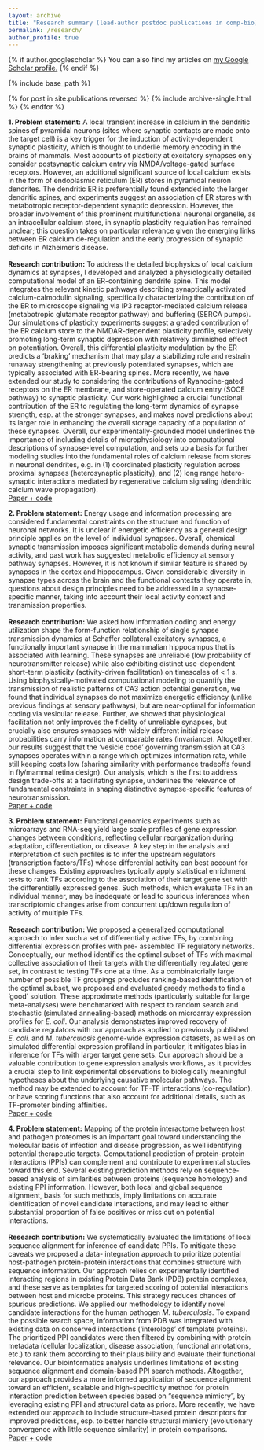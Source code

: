 ```yaml
---
layout: archive
title: "Research summary (lead-author postdoc publications in comp-bio)"
permalink: /research/
author_profile: true
---
```


{% if author.googlescholar %}
  You can also find my articles on <u><a href="{{author.googlescholar}}">my Google Scholar profile</a>.</u>
{% endif %}

{% include base_path %}

{% for post in site.publications reversed %}
  {% include archive-single.html %}
{% endfor %}

<b>1. Problem statement:</b> A local transient increase in calcium in the dendritic spines of pyramidal neurons (sites where synaptic contacts are made onto the target cell) is a key trigger for the induction of activity-dependent synaptic plasticity, which is thought to underlie memory encoding in the brains of mammals. Most accounts of plasticity at excitatory synapses only consider postsynaptic calcium entry via NMDA/voltage-gated surface receptors. However, an additional significant source of local calcium exists in the form of endoplasmic reticulum (ER) stores in pyramidal neuron dendrites. The dendritic ER is preferentially found extended into the larger dendritic spines, and experiments suggest an association of ER stores with metabotropic receptor-dependent synaptic depression. However, the broader involvement of this prominent multifunctional neuronal organelle, as an intracellular calcium store, in synaptic plasticity regulation has remained unclear; this question takes on particular relevance given the emerging links between ER calcium de-regulation and the early progression of synaptic deficits in Alzheimer’s disease.
<br><br><b>Research contribution:</b> To address the detailed biophysics of local calcium dynamics at synapses, I developed and analyzed a physiologically detailed computational model of an ER-containing dendrite spine. This model integrates the relevant kinetic pathways describing synaptically activated calcium-calmodulin signaling, specifically characterizing the contribution of the ER to microscope signaling via IP3 receptor-mediated calcium release (metabotropic glutamate receptor pathway) and buffering (SERCA pumps). Our simulations of plasticity experiments suggest a graded contribution of the ER calcium store to the NMDAR-dependent plasticity profile, selectively promoting long-term synaptic depression with relatively diminished effect on potentiation. Overall, this differential plasticity modulation by the ER predicts a ‘braking’ mechanism that may play a stabilizing role and restrain runaway strengthening at previously potentiated synapses, which are typically associated with ER-bearing spines. More recently, we have extended our study to considering the contributions of Ryanodine-gated receptors on the ER membrane, and store-operated calcium entry (SOCE pathway) to synaptic plasticity. Our work highlighted a crucial functional contribution of the ER to regulating the long-term dynamics of synapse strength, esp. at the stronger synapses, and makes novel predictions about its larger role in enhancing the overall storage capacity of a population of these synapses. Overall, our experimentally-grounded model underlines the importance of including details of microphysiology into computational descriptions of synapse-level computation, and sets up a basis for further modeling studies into the fundamental roles of calcium release from stores in neuronal dendrites, e.g. in (1) coordinated plasticity regulation across proximal synapses (heterosynaptic plasticity), and (2) long range hetero-synaptic interactions mediated by regenerative calcium signaling (dendritic calcium wave propagation).
<br>[Paper + code](https://doi.org/10.1113/JP277726)

<b>2. Problem statement:</b> Energy usage and information processing are considered fundamental constraints on the structure and function of neuronal networks. It is unclear if energetic efficiency as a general design principle applies on the level of individual synapses. Overall, chemical synaptic transmission imposes significant metabolic demands during neural activity, and past work has suggested metabolic efficiency at sensory pathway synapses. However, it is not known if similar feature is shared by synapses in the cortex and hippocampus. Given considerable diversity in synapse types across the brain and the functional contexts they operate in, questions about design principles need to be addressed in a synapse-specific manner, taking into account their local activity context and transmission properties.
<br><br><b>Research contribution:</b> We asked how information coding and energy utilization shape the form-function relationship of single synapse transmission dynamics at Schaffer collateral excitatory synapses, a functionally important synapse in the mammalian hippocampus that is associated with learning. These synapses are unreliable (low probability of neurotransmitter release) while also exhibiting distinct use-dependent short-term plasticity (activity-driven facilitation) on timescales of < 1 s. Using biophysically-motivated computational modeling to quantify the transmission of realistic patterns of CA3 action potential generation, we found that individual synapses do not maximize energetic efficiency (unlike previous findings at sensory pathways), but are near-optimal for information coding via vesicular release. Further, we showed that physiological facilitation not only improves the fidelity of unreliable synapses, but crucially also ensures synapses with widely different initial release probabilities carry information at comparable rates (invariance). Altogether, our results suggest that the ‘vesicle code’ governing transmission at CA3 synapses operates within a range which optimizes information rate, while still keeping costs low (sharing similarity with performance tradeoffs found in fly/mammal retina design). Our analysis, which is the first to address design trade-offs at a facilitating synapse, underlines the relevance of fundamental constraints in shaping distinctive synapse-specific features of neurotransmission.
<br>[Paper + code](https://pubmed.ncbi.nlm.nih.gov/32847867/)

<b>3. Problem statement:</b> Functional genomics experiments such as microarrays and RNA-seq yield large scale profiles of gene expression changes between conditions, reflecting cellular reorganization during adaptation, differentiation, or disease. A key step in the analysis and interpretation of such profiles is to infer the upstream regulators (transcription factors/TFs) whose differential activity can best account for these changes. Existing approaches typically apply statistical enrichment tests to rank TFs according to the association of their target gene set with the differentially expressed genes. Such methods, which evaluate TFs in an individual manner, may be inadequate or lead to spurious inferences when transcriptomic changes arise from concurrent up/down regulation of activity of multiple TFs.
<br><br><b>Research contribution:</b> We proposed a generalized computational approach to infer such a set of differentially active TFs, by combining differential expression profiles with pre- assembled TF regulatory networks. Conceptually, our method identifies the optimal subset of TFs with maximal collective association of their targets with the differentially regulated gene set, in contrast to testing TFs one at a time. As a combinatorially large number of possible TF groupings precludes ranking-based identification of the optimal subset, we proposed and evaluated greedy methods to find a ‘good’ solution. These approximate methods (particularly suitable for large meta-analyses) were benchmarked with respect to random search and stochastic (simulated annealing-based) methods on microarray expression profiles for <i>E. coli</i>. Our analysis demonstrates improved recovery of candidate regulators with our approach as applied to previously published <i>E. coli</i>. and <i>M. tuberculosis</i> genome-wide expression datasets, as well as on simulated differential expression profiland in particular, it mitigates bias in inference for TFs with larger target gene sets. Our approach should be a valuable contribution to gene expression analysis workflows, as it provides a crucial step to link experimental observations to biologically meaningful hypotheses about the underlying causative molecular pathways. The method may be extended to account for TF-TF interactions (co-regulation), or have scoring functions that also account for additional details, such as TF-promoter binding affinities.
<br>[Paper + code](https://doi.org/10.1371/journal.pone.0142147)

<b>4. Problem statement:</b> Mapping of the protein interactome between host and pathogen proteomes is an important goal toward understanding the molecular basis of infection and disease progression, as well identifying potential therapeutic targets. Computational prediction of protein-protein interactions (PPIs) can complement and contribute to experimental studies toward this end. Several existing prediction methods rely on sequence-based analysis of similarities between proteins (sequence homology) and existing PPI information. However, both local and global sequence alignment, basis for such methods, imply limitations on accurate identification of novel candidate interactions, and may lead to either substantial proportion of false positives or miss out on potential interactions.
<br><br><b>Research contribution:</b> We systematically evaluated the limitations of local sequence alignment for inference of candidate PPIs. To mitigate these caveats we proposed a data- integration approach to prioritize potential host-pathogen protein-protein interactions that combines structure with sequence information. Our approach relies on experimentally identified interacting regions in existing Protein Data Bank (PDB) protein complexes, and these serve as templates for targeted scoring of potential interactions between host and microbe proteins. This strategy reduces chances of spurious predictions. We applied our methodology to identify novel candidate interactions for the human pathogen <i>M. tuberculosis</i>. To expand the possible search space, information from PDB was integrated with existing data on conserved interactions (‘interologs’ of template proteins). The prioritized PPI candidates were then filtered by combining with protein metadata (cellular localization, disease association, functional annotations, etc.) to rank them according to their plausibility and evaluate their functional relevance. Our bioinformatics analysis underlines limitations of existing sequence alignment and domain-based PPI search methods. Altogether, our approach provides a more informed application of sequence alignment toward an efficient, scalable and high-specificity method for protein interaction prediction between species based on “sequence mimicry”, by leveraging existing PPI and structural data as priors. More recently, we have extended our approach to include structure-based protein descriptors for improved predictions, esp. to better handle structural mimicry (evolutionary convergence with little sequence similarity) in protein comparisons.
<br>[Paper + code](https://doi.org/10.1186/s12859-017-1550-y)
